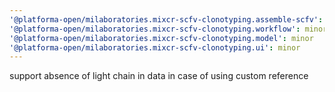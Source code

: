 ```yaml
---
'@platforma-open/milaboratories.mixcr-scfv-clonotyping.assemble-scfv': minor
'@platforma-open/milaboratories.mixcr-scfv-clonotyping.workflow': minor
'@platforma-open/milaboratories.mixcr-scfv-clonotyping.model': minor
'@platforma-open/milaboratories.mixcr-scfv-clonotyping.ui': minor
---
```


support absence of light chain in data in case of using custom reference
